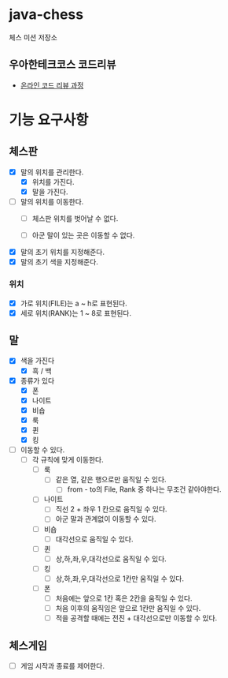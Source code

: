 # java-chess

체스 미션 저장소

## 우아한테크코스 코드리뷰

- [온라인 코드 리뷰 과정](https://github.com/woowacourse/woowacourse-docs/blob/master/maincourse/README.md)

# 기능 요구사항

## 체스판

- [x] 말의 위치를 관리한다.
    - [x] 위치를 가진다.
    - [x] 말을 가진다.

- [ ] 말의 위치를 이동한다.
    - [ ] 체스판 위치를 벗어날 수 없다.
    - [ ] 아군 말이 있는 곳은 이동할 수 없다.


- [x] 말의 초기 위치를 지정해준다.
- [x] 말의 초기 색을 지정해준다.

### 위치

- [x] 가로 위치(FILE)는 a ~ h로 표현된다.
- [x] 세로 위치(RANK)는 1 ~ 8로 표현된다.

## 말

- [x] 색을 가진다
    - [x] 흑 / 백

- [x] 종류가 있다
    - [x] 폰
    - [x] 나이트
    - [x] 비숍
    - [x] 룩
    - [x] 퀸
    - [x] 킹

- [ ] 이동할 수 있다.
    - [ ] 각 규칙에 맞게 이동한다.
        - [ ] 룩
            - [ ] 같은 열, 같은 행으로만 움직일 수 있다.
                - [ ] from - to의 File, Rank 중 하나는 무조건 같아야한다.
        - [ ] 나이트
            - [ ] 직선 2 + 좌우 1 칸으로 움직일 수 있다.
            - [ ] 아군 말과 관계없이 이동할 수 있다.
        - [ ] 비숍
            -  [ ] 대각선으로 움직일 수 있다.
        - [ ] 퀸
            -  [ ] 상,하,좌,우,대각선으로 움직일 수 있다.
        - [ ] 킹
            - [ ] 상,하,좌,우,대각선으로 1칸만 움직일 수 있다.
        - [ ] 폰
            - [ ] 처음에는 앞으로 1칸 혹은 2칸을 움직일 수 있다.
            - [ ] 처음 이후의 움직임은 앞으로 1칸만 움직일 수 있다.
            - [ ] 적을 공격할 때에는 전진 + 대각선으로만 이동할 수 있다.

## 체스게임

- [ ] 게임 시작과 종료를 제어한다.
